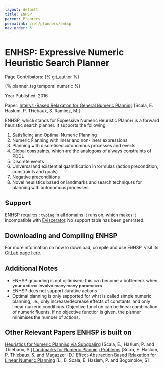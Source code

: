 ```yaml
---
layout: default
title: ENHSP
parent: Planners
permalink: /ref/planners/enhsp
nav_order: 5
---
```

# ENHSP: Expressive Numeric Heuristic Search Planner

Page Contributors: {% git_author %}

{% planner_tag temporal numeric %}

Year Published: 2016

Paper: [Interval-Based Relaxation for General Numeric Planning](https://pdfs.semanticscholar.org/ba88/832bb0d1feddd7032282f3a2837f93a7117e.pdf) [Scala, E. Haslum, P. Thiebaux, S. Ramirez, M.]

ENHSP, which stands for Expressive Numeric Heuristic Planner is a forward heuristic search planner. It supports the following 

1. Satisficing and Optimal Numeric Planning
2. Numeric Planning with linear and non-linear expressions
3. Planning with discretised autonomous processes and events
4. Global constraints, which are the analogous of always constraints of PDDL
5. Discrete events
6. Universal and existential quantification in formulas (action precondition, constraints and goals)
7. Negative preconditions
8. Novel heuristics based on landmarks and search techniques for planning with autonomous processes

## Support
ENHSP requires `:typing` in all domains it runs on, which makes it incompatible with [Eviscerator](https://www.github.com/nergmada/eviscerator). No support table has been generated. 

## Downloading and Compiling ENHSP
For more information on how to download, compile and use ENHSP, visit its [GitLab page here](https://gitlab.com/enricos83/ENHSP-Public). 

## Additional Notes
- ENHSP grounding is not optimised; this can become a bottleneck when your actions involve many many parameters
- ENHSP does not support durative actions
- Optimal planning is only supported for what is called simple numeric planning, i.e., only increase/decrease effects of constants, and only linear numeric conditions. Objective function can be linear combination of numeric fluents. If no objective function is given, the planner minimises the number of actions.

## Other Relevant Papers ENHSP is built on
[Heuristics for Numeric Planning via Subgoaling](https://www.ijcai.org/Proceedings/16/Papers/457.pdf) [Scala, E., Haslum, P. and Thiébaux, S.]
[Landmarks for Numeric Planning Problems](https://www.ijcai.org/Proceedings/2017/0612.pdf) [Scala, E. Haslum, P. Thiebaux, S. and Magazzeni D.]
[Effect-Abstraction Based Relaxation for Linear Numeric Planning](https://www.ijcai.org/Proceedings/2018/0665.pdf) [Li, D. Scala, E. Haslum, P. and Bogomolov, S]